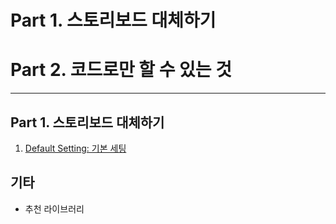 # Part 1. 스토리보드 대체하기
# Part 2. 코드로만 할 수 있는 것
---------------

## Part 1. 스토리보드 대체하기
1. [Default Setting: 기본 세팅](https://github.com/krgoodnews/BuildAppOnlySwiftCode/blob/master/p1_1_Default%20setting.md)

## 기타
- 추천 라이브러리